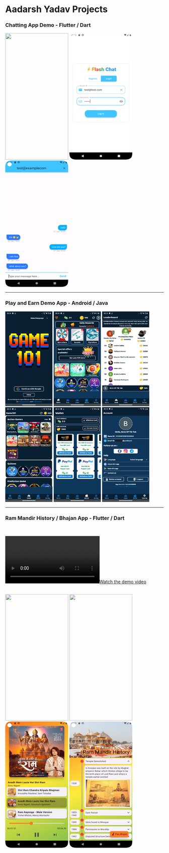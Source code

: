 # Aadarsh Yadav Projects


### Chatting App Demo - Flutter / Dart
<div>
  <img src="https://github.com/aadarsh-mca/Public-Projects/blob/master/chatting-app_Flutter/screenshots/demo.gif" width="200" height="400"/>
  <img src="https://github.com/aadarsh-mca/Public-Projects/blob/master/chatting-app_Flutter/screenshots/login-screen.png" width="200" height="400"/>
  <img src="https://github.com/aadarsh-mca/Public-Projects/blob/master/chatting-app_Flutter/screenshots/chat-screen.png" width="200" height="400"/>
</div>

<hr/>

### Play and Earn Demo App - Android / Java
<div>
  <img src="https://github.com/aadarsh-mca/Public-Projects/blob/master/play-and-earn-app_Android/screenshots/1.png" width="150" height="300"/>
  <img src="https://github.com/aadarsh-mca/Public-Projects/blob/master/play-and-earn-app_Android/screenshots/2.png" width="150" height="300"/>
  <img src="https://github.com/aadarsh-mca/Public-Projects/blob/master/play-and-earn-app_Android/screenshots/3.png" width="150" height="300"/>
  <img src="https://github.com/aadarsh-mca/Public-Projects/blob/master/play-and-earn-app_Android/screenshots/4.png" width="150" height="300"/>
  <img src="https://github.com/aadarsh-mca/Public-Projects/blob/master/play-and-earn-app_Android/screenshots/5.png" width="150" height="300"/>
  <img src="https://github.com/aadarsh-mca/Public-Projects/blob/master/play-and-earn-app_Android/screenshots/6.png" width="150" height="300"/>
</div>

<hr/>

### Ram Mandir History / Bhajan App - Flutter / Dart
<br/>

[![Watch the demo video](https://github.com/aadarsh-mca/Public-Projects/blob/master/ram-mandir-history_Flutter/demo/demoC.mp4)](https://github.com/aadarsh-mca/Public-Projects/blob/master/ram-mandir-history_Flutter/demo/demoC.mp4)

<br/>

<div>
  <img src="https://github.com/aadarsh-mca/Public-Projects/blob/master/ram-mandir-history_Flutter/demo/demoC.mp4" width="200" height="400"/>
  <img src="https://github.com/aadarsh-mca/Public-Projects/blob/master/ram-mandir-history_Flutter/demo/sDemoC.gif" width="200" height="400"/>
  <img src="https://github.com/aadarsh-mca/Public-Projects/blob/master/ram-mandir-history_Flutter/demo/audio-player-screen.png" width="200" height="400"/>
  <img src="https://github.com/aadarsh-mca/Public-Projects/blob/master/ram-mandir-history_Flutter/demo/timeline_screen.png" width="200" height="400"/>
</div>

